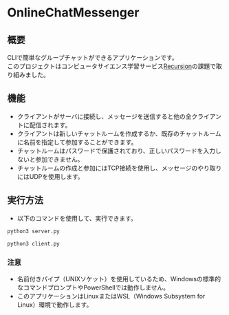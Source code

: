 # OnlineChatMessenger

## 概要

CLIで簡単なグループチャットができるアプリケーションです。
<br>
このプロジェクトはコンピュータサイエンス学習サービス[Recursion](https://recursion.example.com)の課題で取り組みました。



## 機能

- クライアントがサーバに接続し、メッセージを送信すると他の全クライアントに配信されます。
- クライアントは新しいチャットルームを作成するか、既存のチャットルームに名前を指定して参加することができます。
- チャットルームはパスワードで保護されており、正しいパスワードを入力しないと参加できません。
- チャットルームの作成と参加にはTCP接続を使用し、メッセージのやり取りにはUDPを使用します。


## 実行方法

- 以下のコマンドを使用して、実行できます。

```sh
python3 server.py
```
```sh
python3 client.py
```

### 注意
- 名前付きパイプ（UNIXソケット）を使用しているため、Windowsの標準的なコマンドプロンプトやPowerShellでは動作しません。
- このアプリケーションはLinuxまたはWSL（Windows Subsystem for Linux）環境で動作します。
